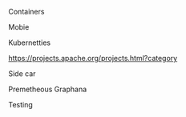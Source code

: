 Containers

Mobie


Kubernetties

https://projects.apache.org/projects.html?category

Side car

Premetheous
Graphana

Testing